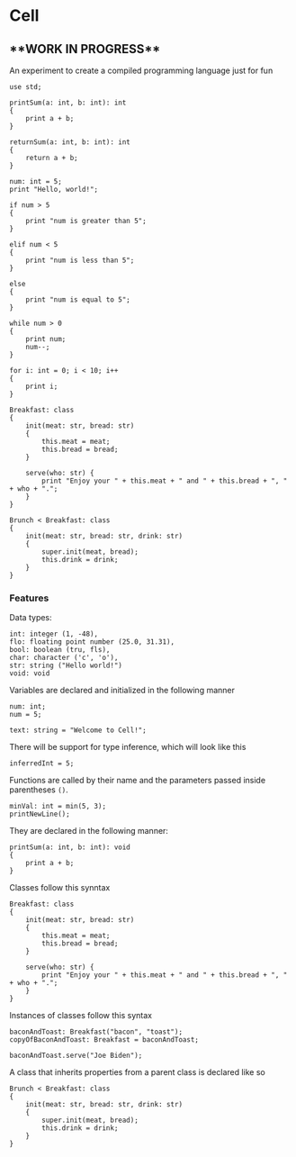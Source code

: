 # Cell

## \*\***WORK IN PROGRESS**\*\*

An experiment to create a compiled programming language just for fun

```
use std;

printSum(a: int, b: int): int
{
    print a + b;
}

returnSum(a: int, b: int): int
{
    return a + b;
}

num: int = 5;
print "Hello, world!";

if num > 5
{
    print "num is greater than 5";
} 

elif num < 5
{
    print "num is less than 5";
}

else 
{
    print "num is equal to 5";
}

while num > 0 
{
    print num;
    num--;
}

for i: int = 0; i < 10; i++
{
    print i;
}

Breakfast: class
{
    init(meat: str, bread: str)
    {
        this.meat = meat;
        this.bread = bread;
    }

    serve(who: str) {
        print "Enjoy your " + this.meat + " and " + this.bread + ", " + who + ".";
    }
}

Brunch < Breakfast: class
{
    init(meat: str, bread: str, drink: str)
    {
        super.init(meat, bread);
        this.drink = drink;
    }
}
```

### Features

Data types:

```
int: integer (1, -48),
flo: floating point number (25.0, 31.31),
bool: boolean (tru, fls),
char: character ('c', 'o'),
str: string ("Hello world!")
void: void
```

Variables are declared and initialized in the following manner

```
num: int;
num = 5;

text: string = "Welcome to Cell!";
```

There will be support for type inference, which will look like this

```
inferredInt = 5;
```

Functions are called by their name and the parameters passed inside parentheses `()`.

```
minVal: int = min(5, 3);
printNewLine();
```

They are declared in the following manner:
```
printSum(a: int, b: int): void
{
    print a + b;
}
```

Classes follow this synntax
```
Breakfast: class
{
    init(meat: str, bread: str)
    {
        this.meat = meat;
        this.bread = bread;
    }

    serve(who: str) {
        print "Enjoy your " + this.meat + " and " + this.bread + ", " + who + ".";
    }
}
```

Instances of classes follow this syntax
```
baconAndToast: Breakfast("bacon", "toast");
copyOfBaconAndToast: Breakfast = baconAndToast;

baconAndToast.serve("Joe Biden");
```

A class that inherits properties from a parent class is declared like so
```
Brunch < Breakfast: class
{
    init(meat: str, bread: str, drink: str)
    {
        super.init(meat, bread);
        this.drink = drink;
    }
}
```